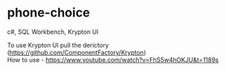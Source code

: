 # phone-choice
c#, SQL Workbench, Krypton UI

To use Krypton UI pull the derictory (https://github.com/ComponentFactory/Krypton)\
How to use - https://www.youtube.com/watch?v=FhS5w4hOKJU&t=1189s
